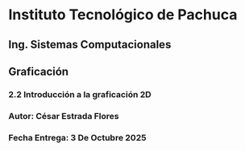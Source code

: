 # Instituto Tecnológico de Pachuca
## Ing. Sistemas Computacionales
## Graficación
### 2.2 Introducción a la graficación 2D
### Autor: César Estrada Flores
### Fecha Entrega: 3 De Octubre 2025
